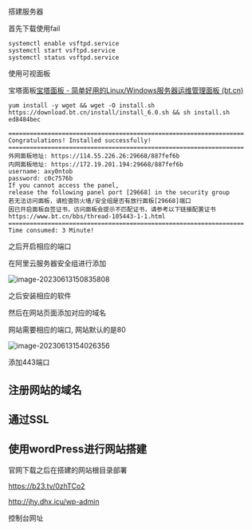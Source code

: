 # 





搭建服务器

 首先下载使用fail

```
systemctl enable vsftpd.service
systemctl start vsftpd.service
systemctl status vsftpd.service
```



使用可视面板

宝塔面板[宝塔面板 - 简单好用的Linux/Windows服务器运维管理面板 (bt.cn)](https://www.bt.cn/new/index.html)

```
yum install -y wget && wget -O install.sh https://download.bt.cn/install/install_6.0.sh && sh install.sh ed8484bec
```

```
==================================================================
Congratulations! Installed successfully!
==================================================================
外网面板地址: https://114.55.226.26:29668/887fef6b
内网面板地址: https://172.19.201.194:29668/887fef6b
username: axy0ntob
password: c0c7576b
If you cannot access the panel,
release the following panel port [29668] in the security group
若无法访问面板，请检查防火墙/安全组是否有放行面板[29668]端口
因已开启面板自签证书，访问面板会提示不匹配证书，请参考以下链接配置证书
https://www.bt.cn/bbs/thread-105443-1-1.html
==================================================================
Time consumed: 3 Minute!

```



之后开启相应的端口

在阿里云服务器安全组进行添加

![image-20230613150835808](E:\a学习\笔记\img\image-20230613150835808.png)



之后安装相应的软件

然后在网站页面添加对应的域名

网站需要相应的端口, 网站默认的是80

![image-20230613154026356](E:\a学习\笔记\img\image-20230613154026356.png)



添加443端口

## 注册网站的域名



## 通过SSL







## 使用wordPress进行网站搭建

官网下载之后在搭建的网站根目录部署

https://b23.tv/0zhTCo2

http://jhy.dhx.icu/wp-admin

控制台网址















